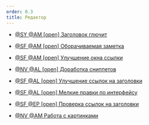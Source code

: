```yaml
---
order: 0.3
title: Редактор
---
```


-  [@SY @AM \[open\] Заголовок глючит](./zapominanie-uzla)

-  [@SF @AM \[open\] Оборачиваемая заметка](./../../../aug-2024/md/sf-am-al)

-  [@SF @AM \[open\] Улучшение окна ссылки](./../../../aug-2024/md/ssylki-na-zagolovki-tekuschey-stati)

-  [@NV @AL \[open\] Доработка сниппетов](./../../../aug-2024/md/sy-open-dorabotka-snippetov)

-  [@SF @AL \[open\] Улучшение ссылок на заголовки](./../../../aug-2024/md/sf-ssylki-na-zagolovki-2)

-  [@SF @AL \[open\] Мелкие правки по интерфейсу](./../../../aug-2024/md/al-open-melkie-pravki-po-interfeysu/_index)

-  [@SF @EP \[open\] Проверка ссылок на заголовки](./../../sep-2024/redaktor/proverka-ssylok-na-zagolovki)

-  [@NV @AM Работа с картинками](./images/_index)